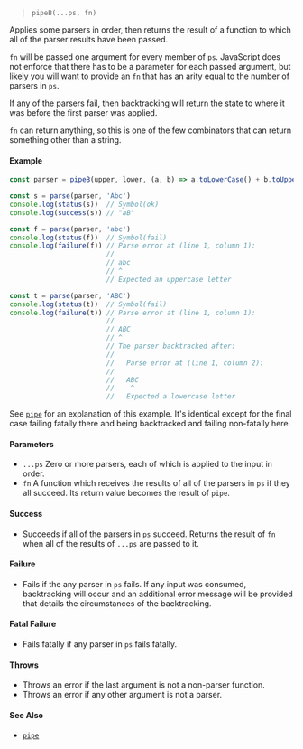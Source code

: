 <!--
 Copyright (c) 2020 Thomas J. Otterson
 
 This software is released under the MIT License.
 https://opensource.org/licenses/MIT
-->

> `pipeB(...ps, fn)`

Applies some parsers in order, then returns the result of a function to which all of the parser results have been passed.

`fn` will be passed one argument for every member of `ps`. JavaScript does not enforce that there has to be a parameter for each passed argument, but likely you will want to provide an `fn` that has an arity equal to the number of parsers in `ps`.

If any of the parsers fail, then backtracking will return the state to where it was before the first parser was applied.

`fn` can return anything, so this is one of the few combinators that can return something other than a string.

#### Example

```javascript
const parser = pipeB(upper, lower, (a, b) => a.toLowerCase() + b.toUpperCase())

const s = parse(parser, 'Abc')
console.log(status(s))  // Symbol(ok)
console.log(success(s)) // "aB"

const f = parse(parser, 'abc')
console.log(status(f))  // Symbol(fail)
console.log(failure(f)) // Parse error at (line 1, column 1):
                        //
                        // abc
                        // ^
                        // Expected an uppercase letter

const t = parse(parser, 'ABC')
console.log(status(t))  // Symbol(fail)
console.log(failure(t)) // Parse error at (line 1, column 1):
                        //
                        // ABC
                        // ^
                        // The parser backtracked after:
                        //
                        //   Parse error at (line 1, column 2):
                        //
                        //   ABC
                        //    ^
                        //   Expected a lowercase letter
```

See [`pipe`](pipe.md) for an explanation of this example. It's identical except for the final case failing fatally there and being backtracked and failing non-fatally here.

#### Parameters

* `...ps` Zero or more parsers, each of which is applied to the input in order.
* `fn` A function which receives the results of all of the parsers in `ps` if they all succeed. Its return value becomes the result of `pipe`.

#### Success

* Succeeds if all of the parsers in `ps` succeed. Returns the result of `fn` when all of the results of `...ps` are passed to it.

#### Failure

* Fails if the any parser in `ps` fails. If any input was consumed, backtracking will occur and an additional error message will be provided that details the circumstances of the backtracking.

#### Fatal Failure

* Fails fatally if any parser in `ps` fails fatally.

#### Throws

* Throws an error if the last argument is not a non-parser function.
* Throws an error if any other argument is not a parser.

#### See Also

* [`pipe`](pipe.md)